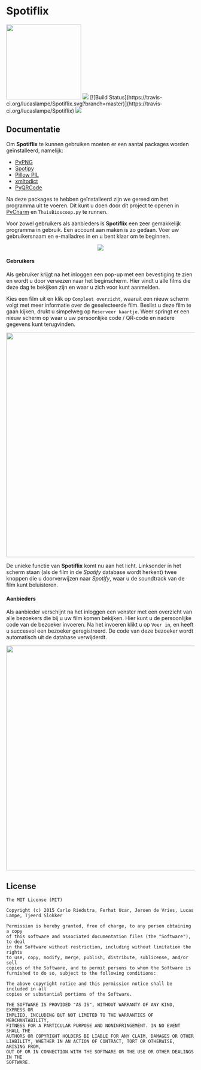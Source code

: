 # Spotiflix
<img src="http://www.hu.nl/includes/img/HU-Platform/hu-logo-nl.svg" width="200">

<img src="https://camo.githubusercontent.com/890acbdcb87868b382af9a4b1fac507b9659d9bf/68747470733a2f2f696d672e736869656c64732e696f2f62616467652f6c6963656e73652d4d49542d626c75652e737667">
[![Build Status](https://travis-ci.org/lucaslampe/Spotiflix.svg?branch=master)](https://travis-ci.org/lucaslampe/Spotiflix)

<img src="http://i.imgur.com/1vrXua6.png">

## Documentatie

Om **Spotiflix** te kunnen gebruiken moeten er een aantal packages worden geïnstalleerd, namelijk:

* [PyPNG](https://github.com/drj11/pypng)
* [Spotipy](https://github.com/plamere/spotipy)
* [Pillow PIL](https://github.com/python-pillow/Pillow)
* [xmltodict](https://github.com/martinblech/xmltodict)
* [PyQRCode](https://github.com/mnooner256/pyqrcode)

Na deze packages te hebben geïnstalleerd zijn we gereed om het programma uit te voeren.
Dit kunt u doen door dit project te openen in [PyCharm](https://www.jetbrains.com/pycharm/) en `ThuisBioscoop.py` te runnen.

Voor zowel gebruikers als aanbieders is **Spotiflix** een zeer gemakkelijk programma in gebruik.
Een account aan maken is zo gedaan. Voer uw gebruikersnaam en e-mailadres in en u bent klaar om te beginnen.

<p align="center"><img src="http://i.imgur.com/S0e8moW.png"></p>

#### Gebruikers

Als gebruiker krijgt na het inloggen een pop-up met een bevestiging te zien en wordt u door verwezen naar het beginscherm.
Hier vindt u alle films die deze dag te bekijken zijn en waar u zich voor kunt aanmelden.

Kies een film uit en klik op `Compleet overzicht`, waaruit een nieuw scherm volgt met meer informatie over de geselecteerde film. Beslist u deze film te gaan kijken, drukt u simpelweg op `Reserveer kaartje`. Weer springt er een nieuw scherm op waar u uw persoonlijke code / QR-code en nadere gegevens kunt terugvinden.

<p align="center"><img src="http://i.imgur.com/Wm7WqP8.png" width="600"></p>

De unieke functie van **Spotiflix** komt nu aan het licht. Linksonder in het scherm staan (als de film in de *Spotify* database wordt herkent) twee knoppen die u doorverwijzen naar *Spotify*, waar u de soundtrack van de film kunt beluisteren.

#### Aanbieders

Als aanbieder verschijnt na het inloggen een venster met een overzicht van alle bezoekers die bij u uw film komen bekijken. Hier kunt u de persoonlijke code van de bezoeker invoeren. Na het invoeren klikt u op `Voer in`, en heeft u succesvol een bezoeker geregistreerd. De code van deze bezoeker wordt automatisch uit de database verwijderdt.

<p align="center"><img src="http://i.imgur.com/3xreAj8.png" width="600"></p>

## License
```
The MIT License (MIT)

Copyright (c) 2015 Carlo Riedstra, Ferhat Ucar, Jeroen de Vries, Lucas Lampe, Tjeerd Slokker

Permission is hereby granted, free of charge, to any person obtaining a copy
of this software and associated documentation files (the "Software"), to deal
in the Software without restriction, including without limitation the rights
to use, copy, modify, merge, publish, distribute, sublicense, and/or sell
copies of the Software, and to permit persons to whom the Software is
furnished to do so, subject to the following conditions:

The above copyright notice and this permission notice shall be included in all
copies or substantial portions of the Software.

THE SOFTWARE IS PROVIDED "AS IS", WITHOUT WARRANTY OF ANY KIND, EXPRESS OR
IMPLIED, INCLUDING BUT NOT LIMITED TO THE WARRANTIES OF MERCHANTABILITY,
FITNESS FOR A PARTICULAR PURPOSE AND NONINFRINGEMENT. IN NO EVENT SHALL THE
AUTHORS OR COPYRIGHT HOLDERS BE LIABLE FOR ANY CLAIM, DAMAGES OR OTHER
LIABILITY, WHETHER IN AN ACTION OF CONTRACT, TORT OR OTHERWISE, ARISING FROM,
OUT OF OR IN CONNECTION WITH THE SOFTWARE OR THE USE OR OTHER DEALINGS IN THE
SOFTWARE.
```

